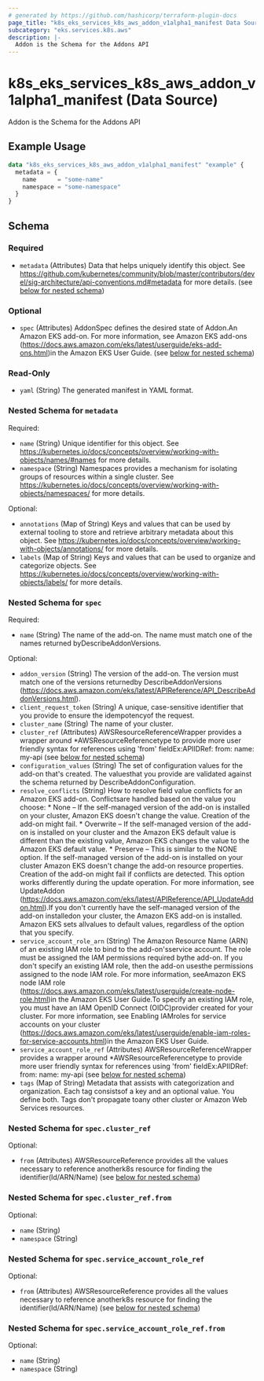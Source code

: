 ```yaml
---
# generated by https://github.com/hashicorp/terraform-plugin-docs
page_title: "k8s_eks_services_k8s_aws_addon_v1alpha1_manifest Data Source - terraform-provider-k8s"
subcategory: "eks.services.k8s.aws"
description: |-
  Addon is the Schema for the Addons API
---
```


# k8s_eks_services_k8s_aws_addon_v1alpha1_manifest (Data Source)

Addon is the Schema for the Addons API

## Example Usage

```terraform
data "k8s_eks_services_k8s_aws_addon_v1alpha1_manifest" "example" {
  metadata = {
    name      = "some-name"
    namespace = "some-namespace"
  }
}
```

<!-- schema generated by tfplugindocs -->
## Schema

### Required

- `metadata` (Attributes) Data that helps uniquely identify this object. See https://github.com/kubernetes/community/blob/master/contributors/devel/sig-architecture/api-conventions.md#metadata for more details. (see [below for nested schema](#nestedatt--metadata))

### Optional

- `spec` (Attributes) AddonSpec defines the desired state of Addon.An Amazon EKS add-on. For more information, see Amazon EKS add-ons (https://docs.aws.amazon.com/eks/latest/userguide/eks-add-ons.html)in the Amazon EKS User Guide. (see [below for nested schema](#nestedatt--spec))

### Read-Only

- `yaml` (String) The generated manifest in YAML format.

<a id="nestedatt--metadata"></a>
### Nested Schema for `metadata`

Required:

- `name` (String) Unique identifier for this object. See https://kubernetes.io/docs/concepts/overview/working-with-objects/names/#names for more details.
- `namespace` (String) Namespaces provides a mechanism for isolating groups of resources within a single cluster. See https://kubernetes.io/docs/concepts/overview/working-with-objects/namespaces/ for more details.

Optional:

- `annotations` (Map of String) Keys and values that can be used by external tooling to store and retrieve arbitrary metadata about this object. See https://kubernetes.io/docs/concepts/overview/working-with-objects/annotations/ for more details.
- `labels` (Map of String) Keys and values that can be used to organize and categorize objects. See https://kubernetes.io/docs/concepts/overview/working-with-objects/labels/ for more details.


<a id="nestedatt--spec"></a>
### Nested Schema for `spec`

Required:

- `name` (String) The name of the add-on. The name must match one of the names returned byDescribeAddonVersions.

Optional:

- `addon_version` (String) The version of the add-on. The version must match one of the versions returnedby DescribeAddonVersions (https://docs.aws.amazon.com/eks/latest/APIReference/API_DescribeAddonVersions.html).
- `client_request_token` (String) A unique, case-sensitive identifier that you provide to ensure the idempotencyof the request.
- `cluster_name` (String) The name of your cluster.
- `cluster_ref` (Attributes) AWSResourceReferenceWrapper provides a wrapper around *AWSResourceReferencetype to provide more user friendly syntax for references using 'from' fieldEx:APIIDRef:	from:	  name: my-api (see [below for nested schema](#nestedatt--spec--cluster_ref))
- `configuration_values` (String) The set of configuration values for the add-on that's created. The valuesthat you provide are validated against the schema returned by DescribeAddonConfiguration.
- `resolve_conflicts` (String) How to resolve field value conflicts for an Amazon EKS add-on. Conflictsare handled based on the value you choose:   * None – If the self-managed version of the add-on is installed on your   cluster, Amazon EKS doesn't change the value. Creation of the add-on might   fail.   * Overwrite – If the self-managed version of the add-on is installed   on your cluster and the Amazon EKS default value is different than the   existing value, Amazon EKS changes the value to the Amazon EKS default   value.   * Preserve – This is similar to the NONE option. If the self-managed   version of the add-on is installed on your cluster Amazon EKS doesn't   change the add-on resource properties. Creation of the add-on might fail   if conflicts are detected. This option works differently during the update   operation. For more information, see UpdateAddon (https://docs.aws.amazon.com/eks/latest/APIReference/API_UpdateAddon.html).If you don't currently have the self-managed version of the add-on installedon your cluster, the Amazon EKS add-on is installed. Amazon EKS sets allvalues to default values, regardless of the option that you specify.
- `service_account_role_arn` (String) The Amazon Resource Name (ARN) of an existing IAM role to bind to the add-on'sservice account. The role must be assigned the IAM permissions required bythe add-on. If you don't specify an existing IAM role, then the add-on usesthe permissions assigned to the node IAM role. For more information, seeAmazon EKS node IAM role (https://docs.aws.amazon.com/eks/latest/userguide/create-node-role.html)in the Amazon EKS User Guide.To specify an existing IAM role, you must have an IAM OpenID Connect (OIDC)provider created for your cluster. For more information, see Enabling IAMroles for service accounts on your cluster (https://docs.aws.amazon.com/eks/latest/userguide/enable-iam-roles-for-service-accounts.html)in the Amazon EKS User Guide.
- `service_account_role_ref` (Attributes) AWSResourceReferenceWrapper provides a wrapper around *AWSResourceReferencetype to provide more user friendly syntax for references using 'from' fieldEx:APIIDRef:	from:	  name: my-api (see [below for nested schema](#nestedatt--spec--service_account_role_ref))
- `tags` (Map of String) Metadata that assists with categorization and organization. Each tag consistsof a key and an optional value. You define both. Tags don't propagate toany other cluster or Amazon Web Services resources.

<a id="nestedatt--spec--cluster_ref"></a>
### Nested Schema for `spec.cluster_ref`

Optional:

- `from` (Attributes) AWSResourceReference provides all the values necessary to reference anotherk8s resource for finding the identifier(Id/ARN/Name) (see [below for nested schema](#nestedatt--spec--cluster_ref--from))

<a id="nestedatt--spec--cluster_ref--from"></a>
### Nested Schema for `spec.cluster_ref.from`

Optional:

- `name` (String)
- `namespace` (String)



<a id="nestedatt--spec--service_account_role_ref"></a>
### Nested Schema for `spec.service_account_role_ref`

Optional:

- `from` (Attributes) AWSResourceReference provides all the values necessary to reference anotherk8s resource for finding the identifier(Id/ARN/Name) (see [below for nested schema](#nestedatt--spec--service_account_role_ref--from))

<a id="nestedatt--spec--service_account_role_ref--from"></a>
### Nested Schema for `spec.service_account_role_ref.from`

Optional:

- `name` (String)
- `namespace` (String)
